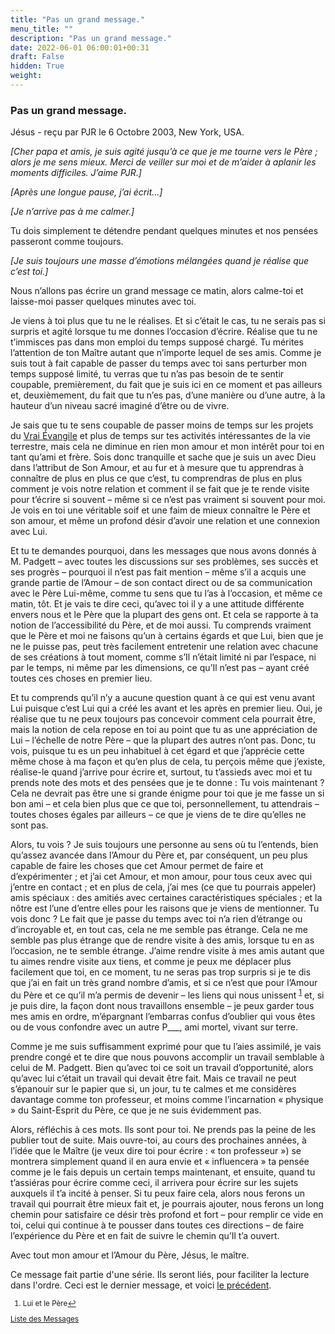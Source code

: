 ```yaml
---
title: "Pas un grand message."
menu_title: ""
description: "Pas un grand message."
date: 2022-06-01 06:00:01+00:31
draft: False
hidden: True
weight:
---
```

### Pas un grand message.

Jésus - reçu par PJR le 6 Octobre 2003, New York, USA.

*[Cher papa et amis, je suis agité jusqu’à ce que je me tourne vers le Père ; alors je me sens mieux. Merci de veiller sur moi et de m’aider à aplanir les moments difficiles. J’aime PJR.]*

*[Après une longue pause, j’ai écrit…]*

*[Je n’arrive pas à me calmer.]*

Tu dois simplement te détendre pendant quelques minutes et nos pensées passeront comme toujours.

*[Je suis toujours une masse d’émotions mélangées quand je réalise que c’est toi.]*

Nous n’allons pas écrire un grand message ce matin, alors calme-toi et laisse-moi passer quelques minutes avec toi.

Je viens à toi plus que tu ne le réalises. Et si c’était le cas, tu ne serais pas si surpris et agité lorsque tu me donnes l’occasion d’écrire. Réalise que tu ne t’immisces pas dans mon emploi du temps supposé chargé. Tu mérites l’attention de ton Maître autant que n’importe lequel de ses amis. Comme je suis tout à fait capable de passer du temps avec toi sans perturber mon temps supposé limité, tu verras que tu n’as pas besoin de te sentir coupable, premièrement, du fait que je suis ici en ce moment et pas ailleurs et, deuxièmement, du fait que tu n’es pas, d’une manière ou d’une autre, à la hauteur d’un niveau sacré imaginé d’être ou de vivre.

Je sais que tu te sens coupable de passer moins de temps sur les projets du [Vrai Évangile](/fr-james-padgett-messages/fr-according-publication-volume-tgrbj/) et plus de temps sur tes activités intéressantes de la vie terrestre, mais cela ne diminue en rien mon amour et mon intérêt pour toi en tant qu’ami et frère. Sois donc tranquille et sache que je suis un avec Dieu dans l’attribut de Son Amour, et au fur et à mesure que tu apprendras à connaître de plus en plus ce que c’est, tu comprendras de plus en plus comment je vois notre relation et comment il se fait que je te rende visite pour t’écrire si souvent – même si ce n’est pas vraiment si souvent pour moi. Je vois en toi une véritable soif et une faim de mieux connaître le Père et son amour, et même un profond désir d’avoir une relation et une connexion avec Lui.

Et tu te demandes pourquoi, dans les messages que nous avons donnés à M. Padgett – avec toutes les discussions sur ses problèmes, ses succès et ses progrès – pourquoi il n’est pas fait mention – même s’il a acquis une grande partie de l’Amour – de son contact direct ou de sa communication avec le Père Lui-même, comme tu sens que tu l’as à l’occasion, et même ce matin, tôt. Et je vais te dire ceci, qu’avec toi il y a une attitude différente envers nous et le Père que la plupart des gens ont. Et cela se rapporte à ta notion de l’accessibilité du Père, et de moi aussi. Tu comprends vraiment que le Père et moi ne faisons qu’un à certains égards et que Lui, bien que je ne le puisse pas, peut très facilement entretenir une relation avec chacune de ses créations à tout moment, comme s’Il n’était limité ni par l’espace, ni par le temps, ni même par les dimensions, ce qu’Il n’est pas – ayant créé toutes ces choses en premier lieu.

Et tu comprends qu’il n’y a aucune question quant à ce qui est venu avant Lui puisque c’est Lui qui a créé les avant et les après en premier lieu. Oui, je réalise que tu ne peux toujours pas concevoir comment cela pourrait être, mais la notion de cela repose en toi au point que tu as une appréciation de Lui – l’échelle de notre Père – que la plupart des autres n’ont pas. Donc, tu vois, puisque tu es un peu inhabituel à cet égard et que j’apprécie cette même chose à ma façon et qu’en plus de cela, tu perçois même que j’existe, réalise-le quand j’arrive pour écrire et, surtout, tu t’assieds avec moi et tu prends note des mots et des pensées que je te donne : Tu vois maintenant ? Cela ne devrait pas être une si grande énigme pour toi que je me fasse un si bon ami – et cela bien plus que ce que toi, personnellement, tu attendrais – toutes choses égales par ailleurs – ce que je viens de te dire qu’elles ne sont pas.

Alors, tu vois ? Je suis toujours une personne au sens où tu l’entends, bien qu’assez avancée dans l’Amour du Père et, par conséquent, un peu plus capable de faire les choses que cet Amour permet de faire et d’expérimenter ; et j’ai cet Amour, et mon amour, pour tous ceux avec qui j’entre en contact ; et en plus de cela, j’ai mes (ce que tu pourrais appeler) amis spéciaux : des amitiés avec certaines caractéristiques spéciales ; et la nôtre est l’une d’entre elles pour les raisons que je viens de mentionner. Tu vois donc ? Le fait que je passe du temps avec toi n’a rien d’étrange ou d’incroyable et, en tout cas, cela ne me semble pas étrange. Cela ne me semble pas plus étrange que de rendre visite à des amis, lorsque tu en as l’occasion, ne te semble étrange. J’aime rendre visite à mes amis autant que tu aimes rendre visite aux tiens, et comme je peux me déplacer plus facilement que toi, en ce moment, tu ne seras pas trop surpris si je te dis que j’ai en fait un très grand nombre d’amis, et si ce n’est que pour l’Amour du Père et ce qu’il m’a permis de devenir – les liens qui nous unissent <sup id="a1">[1](#f1)</sup> et, si je puis dire, la façon dont nous travaillons ensemble – je peux garder tous mes amis en ordre, m’épargnant l’embarras confus d’oublier qui vous êtes ou de vous confondre avec un autre P___, ami mortel, vivant sur terre.

Comme je me suis suffisamment exprimé pour que tu l’aies assimilé, je vais prendre congé et te dire que nous pouvons accomplir un travail semblable à celui de M. Padgett. Bien qu’avec toi ce soit un travail d’opportunité, alors qu’avec lui c’était un travail qui devait être fait. Mais ce travail ne peut s’épanouir sur le papier que si, un jour, tu te calmes et me considères davantage comme ton professeur, et moins comme l’incarnation « physique » du Saint-Esprit du Père, ce que je ne suis évidemment pas.

Alors, réfléchis à ces mots. Ils sont pour toi. Ne prends pas la peine de les publier tout de suite. Mais ouvre-toi, au cours des prochaines années, à l’idée que le Maître (je veux dire toi pour écrire : « ton professeur ») se montrera simplement quand il en aura envie et « influencera » ta pensée comme je le fais depuis un certain temps maintenant, et ensuite, quand tu t’assiéras pour écrire comme ceci, il arrivera pour écrire sur les sujets auxquels il t’a incité à penser. Si tu peux faire cela, alors nous ferons un travail qui pourrait être mieux fait et, je pourrais ajouter, nous ferons un long chemin pour satisfaire ce désir très profond et fort – pour remplir ce vide en toi, celui qui continue à te pousser dans toutes ces directions – de faire l’expérience du Père et en fait de suivre le chemin qu’Il t’a ouvert.

Avec tout mon amour et l’Amour du Père, Jésus, le maître.

Ce message fait partie d'une série. Ils seront liés, pour faciliter la lecture dans l'ordre. Ceci est le dernier message, et voici [le précédent](/fr-contemporary-messages/fr-contemporary-messages-by-date-order/fr-contemporary-messages-2003/fr-2003-10-2-1-pjr-psr/).
<small>

1. <large id="f1"> Lui et le Père[↩](#a1)

[Liste des Messages](/fr-contemporary-messages/fr-contemporary-messages-by-date-order/fr-contemporary-messages-2003)

